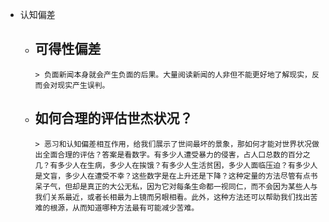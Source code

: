 - 认知偏差
	- 可得性偏差
		-
		  > 负面新闻本身就会产生负面的后果。大量阅读新闻的人非但不能更好地了解现实，反而会对现实产生误判。
	- 如何合理的评估世杰状况？
		-
		  > 恶习和认知偏差相互作用，给我们展示了世间最坏的景象，那如何才能对世界状况做出全面合理的评估？答案是看数字。有多少人遭受暴力的侵害，占人口总数的百分之几？有多少人在生病，多少人在挨饿？有多少人生活贫困，多少人面临压迫？有多少人是文盲，多少人在遭受不幸？这些数字是在上升还是下降？这种定量的方法尽管有点书呆子气，但却是真正的大公无私，因为它对每条生命都一视同仁，而不会因为某些人与我们关系最近，或者长相最为上镜而另眼相看。此外，这种方法还可以帮助我们找出苦难的根源，从而知道哪种方法最有可能减少苦难。